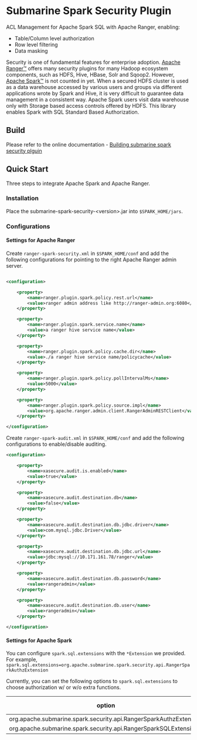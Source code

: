 <!--
   Licensed to the Apache Software Foundation (ASF) under one or more
   contributor license agreements.  See the NOTICE file distributed with
   this work for additional information regarding copyright ownership.
   The ASF licenses this file to You under the Apache License, Version 2.0
   (the "License"); you may not use this file except in compliance with
   the License.  You may obtain a copy of the License at
   http://www.apache.org/licenses/LICENSE-2.0
   Unless required by applicable law or agreed to in writing, software
   distributed under the License is distributed on an "AS IS" BASIS,
   WITHOUT WARRANTIES OR CONDITIONS OF ANY KIND, either express or implied.
   See the License for the specific language governing permissions and
   limitations under the License.
-->

# Submarine Spark Security Plugin

ACL Management for Apache Spark SQL with Apache Ranger, enabling:

- Table/Column level authorization
- Row level filtering
- Data masking


Security is one of fundamental features for enterprise adoption. [Apache Ranger™](https://ranger.apache.org) offers many security plugins for many Hadoop ecosystem components, 
such as HDFS, Hive, HBase, Solr and Sqoop2. However, [Apache Spark™](http://spark.apache.org) is not counted in yet. 
When a secured HDFS cluster is used as a data warehouse accessed by various users and groups via different applications wrote by Spark and Hive, 
it is very difficult to guarantee data management in a consistent way.  Apache Spark users visit data warehouse only 
with Storage based access controls offered by HDFS. This library enables Spark with SQL Standard Based Authorization. 

## Build

Please refer to the online documentation - [Building submarine spark security plguin](build-submarine-spark-security-plugin.md)

## Quick Start

Three steps to integrate Apache Spark and Apache Ranger.

### Installation

Place the submarine-spark-security-&lt;version&gt;.jar into `$SPARK_HOME/jars`.

### Configurations

#### Settings for Apache Ranger

Create `ranger-spark-security.xml` in `$SPARK_HOME/conf` and add the following configurations
for pointing to the right Apache Ranger admin server.


```xml

<configuration>

    <property>
        <name>ranger.plugin.spark.policy.rest.url</name>
        <value>ranger admin address like http://ranger-admin.org:6080</value>
    </property>

    <property>
        <name>ranger.plugin.spark.service.name</name>
        <value>a ranger hive service name</value>
    </property>

    <property>
        <name>ranger.plugin.spark.policy.cache.dir</name>
        <value>./a ranger hive service name/policycache</value>
    </property>

    <property>
        <name>ranger.plugin.spark.policy.pollIntervalMs</name>
        <value>5000</value>
    </property>

    <property>
        <name>ranger.plugin.spark.policy.source.impl</name>
        <value>org.apache.ranger.admin.client.RangerAdminRESTClient</value>
    </property>

</configuration>
```

Create `ranger-spark-audit.xml` in `$SPARK_HOME/conf` and add the following configurations
to enable/disable auditing.

```xml
<configuration>

    <property>
        <name>xasecure.audit.is.enabled</name>
        <value>true</value>
    </property>

    <property>
        <name>xasecure.audit.destination.db</name>
        <value>false</value>
    </property>

    <property>
        <name>xasecure.audit.destination.db.jdbc.driver</name>
        <value>com.mysql.jdbc.Driver</value>
    </property>

    <property>
        <name>xasecure.audit.destination.db.jdbc.url</name>
        <value>jdbc:mysql://10.171.161.78/ranger</value>
    </property>

    <property>
        <name>xasecure.audit.destination.db.password</name>
        <value>rangeradmin</value>
    </property>

    <property>
        <name>xasecure.audit.destination.db.user</name>
        <value>rangeradmin</value>
    </property>

</configuration>

```

#### Settings for Apache Spark

You can configure `spark.sql.extensions` with the `*Extension` we provided.
For example, `spark.sql.extensions=org.apache.submarine.spark.security.api.RangerSparkAuthzExtension`

Currently, you can set the following options to `spark.sql.extensions` to choose authorization w/ or w/o
extra functions.

| option | authorization | row filtering | data masking |
|---|---|---|---|
|org.apache.submarine.spark.security.api.RangerSparkAuthzExtension| √ | × | × |
|org.apache.submarine.spark.security.api.RangerSparkSQLExtension| √ | √ | √ |
